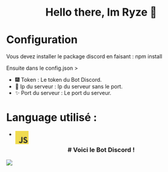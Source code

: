   <h1 align="center"><b>Hello there, Im Ryze 👋</b></h1>
   
 
# Configuration

Vous devez installer le package discord en faisant : npm install 

Ensuite dans le config.json >
  - 🎆 Token : Le token du Bot Discord.
  - 🎇 Ip du serveur : Ip du serveur sans le port.
  - ✨ Port du serveur : Le port du serveur.

# Language utilisé : 
- <img align="left" alt="JavaScript" width="35px" src="https://raw.githubusercontent.com/github/explore/80688e429a7d4ef2fca1e82350fe8e3517d3494d/topics/javascript/javascript.png" />



<div align="center">
<h3 align="center"># Voici le Bot Discord !</h3>
</div><img src="https://github.com/punitkmryh/punitkmryh/blob/master/wave.svg" />


